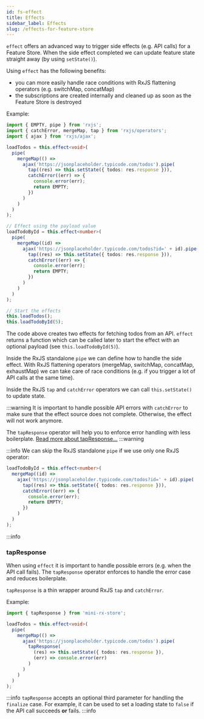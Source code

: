 ```yaml
---
id: fs-effect 
title: Effects 
sidebar_label: Effects 
slug: /effects-for-feature-store
---
```

`effect` offers an advanced way to trigger side effects (e.g. API calls) for a Feature Store. 
When the side effect completed we can update feature state straight away (by using `setState()`).

Using `effect` has the following benefits: 
- you can more easily handle race conditions with RxJS flattening operators (e.g. switchMap, concatMap)
- the subscriptions are created internally and cleaned up as soon as the Feature Store is destroyed

Example:

```ts title="todo-feature-store.ts"
import { EMPTY, pipe } from 'rxjs';
import { catchError, mergeMap, tap } from 'rxjs/operators';
import { ajax } from 'rxjs/ajax';

loadTodos = this.effect<void>(
  pipe(
    mergeMap(() =>
      ajax('https://jsonplaceholder.typicode.com/todos').pipe(
        tap((res) => this.setState({ todos: res.response })),
        catchError((err) => {
          console.error(err);
          return EMPTY;
        })
      )
    )
  )
);

// Effect using the payload value
loadTodoById = this.effect<number>(
  pipe(
    mergeMap((id) =>
      ajax('https://jsonplaceholder.typicode.com/todos?id=' + id).pipe(
        tap((res) => this.setState({ todos: res.response })),
        catchError((err) => {
          console.error(err);
          return EMPTY;
        })
      )
    )
  )
);

// Start the effects
this.loadTodos();
this.loadTodoById(5);
```
The code above creates two effects for fetching todos from an API.
`effect` returns a function which can be called later to start the effect with an optional payload (see `this.loadTodoById(5)`).

Inside the RxJS standalone `pipe` we can define how to handle the side effect.
With RxJS flattening operators (mergeMap, switchMap, concatMap, exhaustMap) we can take care of race conditions (e.g. if you trigger a lot of API calls at the same time).

Inside the RxJS `tap` and `catchError` operators we can call `this.setState()` to update state.

:::warning
It is important to handle possible API errors with `catchError` to make sure that the effect source does not complete. Otherwise, the effect will not work anymore. 

The `tapResponse` operator will help you to enforce error handling with less boilerplate. [Read more about tapResponse...](fs-effect.md#tapresponse)
:::warning

:::info
We can skip the RxJS standalone `pipe` if we use only one RxJS operator:
```ts
loadTodoById = this.effect<number>(
  mergeMap((id) =>
    ajax('https://jsonplaceholder.typicode.com/todos?id=' + id).pipe(
      tap((res) => this.setState({ todos: res.response })),
      catchError((err) => {
        console.error(err);
        return EMPTY;
      })
    )
  )
);
```
:::info

### tapResponse

When using `effect` it is important to handle possible errors (e.g. when the API call fails).
The `tapResponse` operator enforces to handle the error case and reduces boilerplate. 

`tapResponse` is a thin wrapper around RxJS `tap` and `catchError`.

Example:

```ts title="todo-feature-store.ts"
import { tapResponse } from 'mini-rx-store';

loadTodos = this.effect<void>(
  pipe(
    mergeMap(() =>
      ajax('https://jsonplaceholder.typicode.com/todos').pipe(
        tapResponse(
          (res) => this.setState({ todos: res.response }),
          (err) => console.error(err)
        )
      )
    )
  )
);
```
:::info
`tapResponse` accepts an optional third parameter for handling the `finalize` case. 
For example, it can be used to set a loading state to `false` if the API call succeeds **or** fails.
:::info
